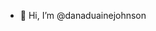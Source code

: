 - 👋 Hi, I’m @danaduainejohnson

<!---
danaduainejohnson/danaduainejohnson is a ✨ special ✨ repository because its `README.md` (this file) appears on your GitHub profile.
You can click the Preview link to take a look at your changes.
--->
